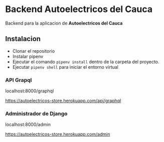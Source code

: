 # Backend Autoelectricos del Cauca

Backend para la aplicacion de **Autoelectricos del Cauca**

## Instalacion

* Clonar el repositorio
* Instalar pipenv
* Ejecutar el comando `pipenv install` dentro de la carpeta del proyecto.
* Ejecutar `pipenv shell` para iniciar el entorno virtual


### API Grapql

localhost:8000/graphql

https://autoelectricos-store.herokuapp.com/api/graphql  


### Administrador de Django

localhost:8000/admin

https://autoelectricos-store.herokuapp.com/admin